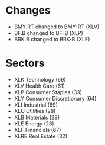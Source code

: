 # Changes
 - BMY.RT changed to BMY-RT (XLV)
 - BF.B changed to BF-B (XLP)
 - BRK.B changed to BRK-B (XLF)

# Sectors
 - XLK Technology (69)
 - XLV Health Care (61)
 - XLP Consumer Staples (33)
 - XLY Consumer Discretionary (64)
 - XLI Industrial (69)
 - XLU Utilities (28)
 - XLB Materials (28)
 - XLE Energy (28)
 - XLF Financials (67)
 - XLRE Real Estate (32)
